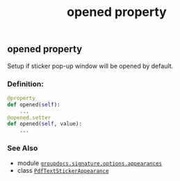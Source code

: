 ﻿---
title: opened property
second_title: GroupDocs.Signature for Python via .NET API References
description: 
type: docs
url: /python-net/groupdocs.signature.options.appearances/pdftextstickerappearance/opened/
is_root: false
weight: 70
---

## opened property


Setup if sticker pop-up window will be opened by default.
### Definition:
```python
@property
def opened(self):
    ...
@opened.setter
def opened(self, value):
    ...
```

### See Also
* module [`groupdocs.signature.options.appearances`](../../)
* class [`PdfTextStickerAppearance`](/signature/python-net/groupdocs.signature.options.appearances/pdftextstickerappearance)
